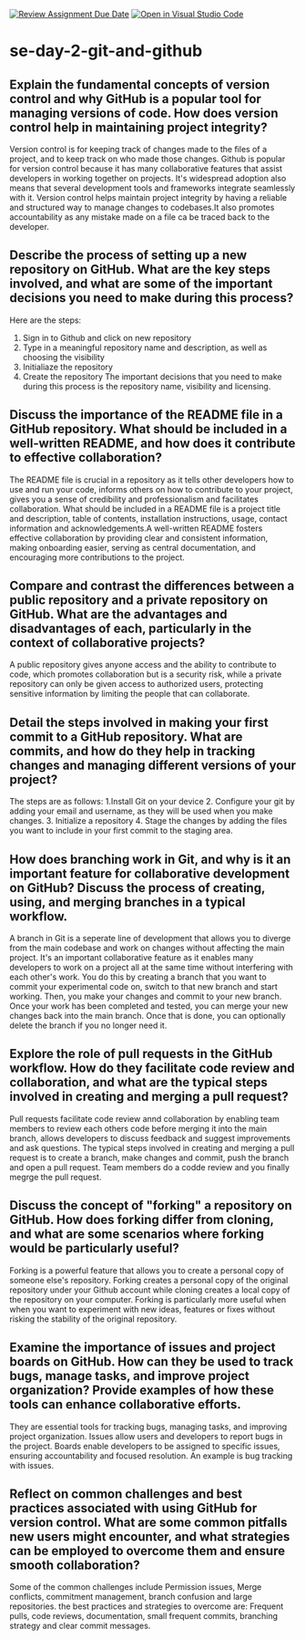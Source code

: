 [![Review Assignment Due Date](https://classroom.github.com/assets/deadline-readme-button-22041afd0340ce965d47ae6ef1cefeee28c7c493a6346c4f15d667ab976d596c.svg)](https://classroom.github.com/a/8wgCKhpZ)
[![Open in Visual Studio Code](https://classroom.github.com/assets/open-in-vscode-2e0aaae1b6195c2367325f4f02e2d04e9abb55f0b24a779b69b11b9e10269abc.svg)](https://classroom.github.com/online_ide?assignment_repo_id=18401673&assignment_repo_type=AssignmentRepo)
# se-day-2-git-and-github
## Explain the fundamental concepts of version control and why GitHub is a popular tool for managing versions of code. How does version control help in maintaining project integrity?

Version control is for keeping track of changes made to the files of a project, and to keep track on who made those changes.
Github is popular for version control because it has many collaborative features that assist developers in working together on projects. It's widespread adoption also means that several development tools and frameworks integrate seamlessly with it. Version control helps maintain project integrity by having a reliable and structured way to manage changes to codebases.It also promotes accountability as any mistake made on a file ca be traced back to the developer.

## Describe the process of setting up a new repository on GitHub. What are the key steps involved, and what are some of the important decisions you need to make during this process?
Here are the steps:
1. Sign in to Github and click on new repository
2. Type in a meaningful repository name and description, as well as choosing the visibility
3. Initialiaze the repository
4. Create the repository
   The important decisions that you need to make during this process is the repository name, visibility and licensing.
   
## Discuss the importance of the README file in a GitHub repository. What should be included in a well-written README, and how does it contribute to effective collaboration?

The README file is crucial in a repository as it tells other developers how to use and run your code, informs others on how to contribute to your project, gives you a sense of credibility and professionalism and facilitates collaboration. What should be included in a README file is a project title and description, table of contents, installation instructions, usage, contact information and acknowledgements.A well-written README fosters effective collaboration by providing clear and consistent information, making onboarding easier, serving as central documentation, and encouraging more contributions to the project.

## Compare and contrast the differences between a public repository and a private repository on GitHub. What are the advantages and disadvantages of each, particularly in the context of collaborative projects?

A public repository gives anyone access and the ability to contribute to code, which promotes collaboration but is a security risk, while a private repository can only be given access to authorized users, protecting sensitive information by limiting the people that can collaborate.

## Detail the steps involved in making your first commit to a GitHub repository. What are commits, and how do they help in tracking changes and managing different versions of your project?

The steps are as follows:
1.Install Git on your device
2. Configure your git by adding your email and username, as they will be used when you make changes.
3. Initialize a repository
4. Stage the changes by adding the files you want to include in your first commit to the staging area.

## How does branching work in Git, and why is it an important feature for collaborative development on GitHub? Discuss the process of creating, using, and merging branches in a typical workflow.

A branch in Git is a seperate line of development that allows you to diverge from the main codebase and work on changes without affecting the main project. It's an important collaborative feature as it enables many developers to work on a project all at the same time without interfering with each other's work. You do this by creating a branch that you want to commit your experimental code on, switch to that new branch and start working. Then, you make your changes and commit to your new branch. Once your work has been completed and tested, you can merge your new changes back into the main branch. Once that is done, you can optionally delete the branch if you no longer need it.

## Explore the role of pull requests in the GitHub workflow. How do they facilitate code review and collaboration, and what are the typical steps involved in creating and merging a pull request?
Pull requests facilitate code review annd collaboration by enabling team members to review each others code before merging it into the main branch, allows developers to discuss feedback and suggest improvements and ask questions. The typical steps involved in creating and merging a pull request is to create a branch, make changes and commit, push the branch and open a pull request. Team members do a codde review and you finally megrge the pull request.

## Discuss the concept of "forking" a repository on GitHub. How does forking differ from cloning, and what are some scenarios where forking would be particularly useful?
Forking is a powerful feature that allows you to create a personal copy of someone else's repository. Forking creates a personal copy of the original repository under your Github account while cloning creates a local copy of the repository on your computer. Forking is particularly more useful when when you want to experiment with new ideas, features or fixes without risking the stability of the original repository.

## Examine the importance of issues and project boards on GitHub. How can they be used to track bugs, manage tasks, and improve project organization? Provide examples of how these tools can enhance collaborative efforts.

They are essential tools for tracking bugs, managing tasks, and improving project organization. Issues allow users and developers to report bugs in the project. Boards enable developers to be assigned to specific issues, ensuring accountability and focused resolution. An example is bug tracking with issues.

## Reflect on common challenges and best practices associated with using GitHub for version control. What are some common pitfalls new users might encounter, and what strategies can be employed to overcome them and ensure smooth collaboration?

Some of the common challenges include Permission issues, Merge conflicts, commitment management, branch confusion and large repositories. the best practices and strategies to overcome are: Frequent pulls, code reviews, documentation, small frequent commits, branching strategy and clear commit messages.
